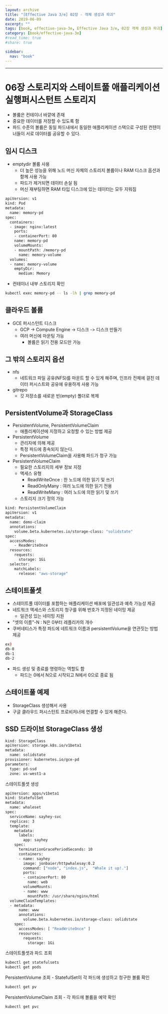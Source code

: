 ```yaml
---
layout: archive
title: "[Effective Java 3/e] 02장 - 객체 생성과 파괴"
date: 2019-06-09
excerpt: ""
tags: [book, effective-java-3e, Effective Java 3/e, 02장 객체 생성과 파괴]
category: [book/effective-java-3e]
#read_time: true
#share: true

sidebar:
  nav: "book"
---
```


* * *

# 06장 스토리지와 스테이트풀 애플리케이션 실행퍼시스턴트 스토리지

* 볼륨은 컨테이너 바깥에 존재
* 중요한 데이터를 저장할 수 있도록 함
* 파드 수준의 볼륨은 동일 파드내에서 동일한 애플리케이션 스택으로 구성된 컨텐이너들이 서로 데이터를 공유할 수 있다.

## 임시 디스크

* emptydir 볼륨 사용
  * 더 높은 성능을 위해 노드 머신 자체의 스토리지 볼륨이나 RAM 디스크 옵션과 함께 사용 가능
  * 파드가 제거되면 데이터 손실 됨
  * 머신 재부팅하면 RAM 타입 디스크에 있는 데이터는 모두 지워짐

```bash
apiVersion: v1
kind: Pod
metadata:
  name: memory-pd
spec:
  containers:
  - image: nginx:latest
    ports:
    - containerPort: 80
    name: memory-pd
    volumeMounts:
    - mountPath: /memory-pd
      name: memory-volume
  volumes:
  - name: memory-volume
    emptyDir:
      medium: Memory
```

* 컨테이너 내부 스토리지 확인

```bash
kubectl exec memory-pd -- ls -lh | grep memory-pd
```

## 클라우드 볼륨

* GCE 퍼시스턴트 디스크
  * GCP -> Compute Engine -> 디스크 -> 디스크 만들기
  * 여러 머신에 마운팅 가능
    * 볼륨은 읽기 전용 모드만 가능

## 그 밖의 스토리지 옵션

* nfs
  * 네트워크 파일 공유(NFS)를 마운트 할 수 있게 해주며, 인프라 전체에 걸친 데이터 퍼시스트와 공유에 유용하게 사용 가능
* gitrepo
  * 깃 저장소를 새로운 빈(empty) 폴더로 복제

## PersistentVolume과 StorageClass

* PersistentVolume, PersistentVolumeClaim
  * 애플리케이션에 지정하고 요청할 수 있는 방법 제공
* PersistentVolume
  * 관리자에 의해 제공
  * 특정 파드에 종속되지 않는다.
  * PersistentVolumeClaim을 사용해 파드가 청구 가능
* PersistentVolumeClaim
  * 필요한 스토리지의 세부 정보 지정
  * 액세스 유형
    * ReadWriteOnce : 한 노드에 의한 읽기 및 쓰기
    * ReadOnlyMany : 여러 노드에 의한 읽기 전용
    * ReadWriteMany : 여러 노드에 의한 읽기 및 쓰기
  * 스토리지 크기 정의 가능

```bash
kind: PersistentVolumeClaim
apiVersion: v1
metadata:
  name: demo-claim
  annotations:
    volume.beta.kubernetes.io/storage-class: "solidstate"
spec:
  accessModes:
    - ReadWriteOnce
  resources:
    requests:
      storage: 1Gi
  selector:
    matchLabels:
      release: "aws-storage"
```

## 스테이트풀셋

* 스테이트풀 데이터를 포함하는 애플리케이션 배포에 일관성과 예측 가능성 제공
* 네트워크 액세스와 스토리지 청구를 위해 번호가 지정된 네이밍 제공
  * 일관성 있는 네이밍 지원
* "셋의 이름"-N : N은 0부터 레플리카의 개수
* 쿠버네티스가 특정 파드에 네트워크 이름과 persistentVolume을 연관짓는 방법 제공

```bash
ex)
db-0
db-1
db-2
```

* 파드 생성 및 종료를 명령하는 역할도 함
  * 파드는 0에서 N으로 시작되고 N에서 0으로 종료 됨

## 스테이트풀 예제

* StorageClass 생성해서 사용
* 구글 클라우드 퍼시스턴트 프로비저너에 연결할 수 있게 해준다.

## SSD 드라이브 StorageClass 생성

```bash
kind: StorageClass
apiVersion: storage.k8s.io/v1beta1
metadata:
  name: solidstate
provisioner: kubernetes.io/gce-pd
parameters:
  type: pd-ssd
  zone: us-west1-a
```

스테이트풀셋 생성

```bash
apiVersion: apps/v1beta1
kind: StatefulSet
metadata:
  name: whaleset
spec:
  serviceName: sayhey-svc
  replicas: 3
  template:
    metadata:
      labels:
        app: sayhey
    spec:
      terminationGracePeriodSeconds: 10
      containers:
      - name: sayhey
        image: jonbaier/httpwhalesay:0.2
        command: ["node", "index.js",  "Whale it up!."]
        ports:
        - containerPort: 80
          name: web
        volumeMounts:
        - name: www
          mountPath: /usr/share/nginx/html
  volumeClaimTemplates:
  - metadata:
      name: www
      annotations:
        volume.beta.kubernetes.io/storage-class: solidstate
    spec:
      accessModes: [ "ReadWriteOnce" ]
      resources:
        requests:
          storage: 1Gi
```

스테이트풀셋과 파드 조회

```bash
kubectl get statefulsets
kubectl get pods
```

PersistentVolume 조회 - StatefulSet이 각 파드에 생성하고 청구한 볼륨 확인

```bash
kubectl get pv
```

PersistentVolumeClaim 조회 - 각 파드에 볼륨을 예약 확인

```bash
kubectl get pvc
```